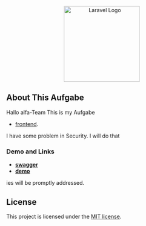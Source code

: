 <p align="center"><a href="https://www.hanseaticbank.de/" target="_blank"><img src="https://www.hanseaticbank.de/assets/hbcw/build/image/logo-hanseatic-bank.svg" width="200" alt="Laravel Logo"></a></p>



## About This Aufgabe
Hallo alfa-Team
This is my Aufgabe 

- [frontend](https://github.com/mortezaeghbalihanseatic/aufgabe_frontend).


I have some problem in Security. I will do that 

### Demo and Links

- **[swagger](http://64.226.101.10/api/docs)**
- **[demo](http://64.226.101.10/)**

ies will be promptly addressed.

## License

This project is licensed under the [MIT license](https://opensource.org/licenses/MIT).


